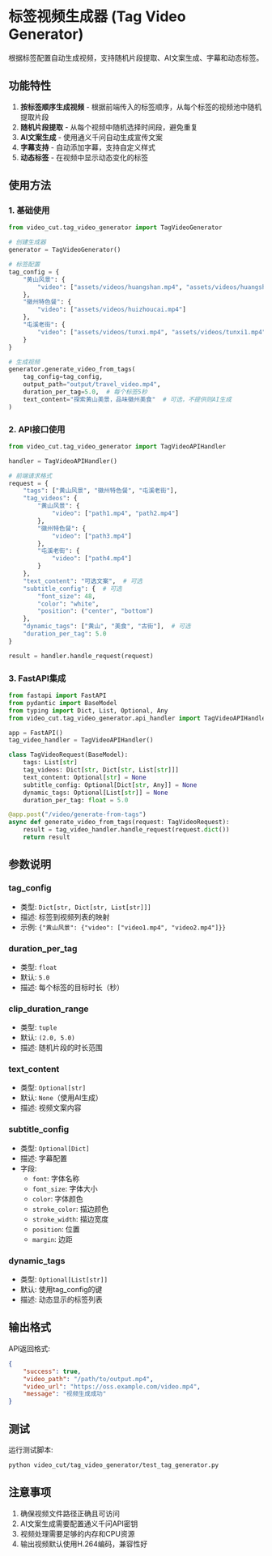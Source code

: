 # 标签视频生成器 (Tag Video Generator)

根据标签配置自动生成视频，支持随机片段提取、AI文案生成、字幕和动态标签。

## 功能特性

1. **按标签顺序生成视频** - 根据前端传入的标签顺序，从每个标签的视频池中随机提取片段
2. **随机片段提取** - 从每个视频中随机选择时间段，避免重复
3. **AI文案生成** - 使用通义千问自动生成宣传文案
4. **字幕支持** - 自动添加字幕，支持自定义样式
5. **动态标签** - 在视频中显示动态变化的标签

## 使用方法

### 1. 基础使用

```python
from video_cut.tag_video_generator import TagVideoGenerator

# 创建生成器
generator = TagVideoGenerator()

# 标签配置
tag_config = {
    "黄山风景": {
        "video": ["assets/videos/huangshan.mp4", "assets/videos/huangshan1.mp4"]
    },
    "徽州特色餐": {
        "video": ["assets/videos/huizhoucai.mp4"]
    },
    "屯溪老街": {
        "video": ["assets/videos/tunxi.mp4", "assets/videos/tunxi1.mp4"]
    }
}

# 生成视频
generator.generate_video_from_tags(
    tag_config=tag_config,
    output_path="output/travel_video.mp4",
    duration_per_tag=5.0,  # 每个标签5秒
    text_content="探索黄山美景，品味徽州美食"  # 可选，不提供则AI生成
)
```

### 2. API接口使用

```python
from video_cut.tag_video_generator import TagVideoAPIHandler

handler = TagVideoAPIHandler()

# 前端请求格式
request = {
    "tags": ["黄山风景", "徽州特色餐", "屯溪老街"],
    "tag_videos": {
        "黄山风景": {
            "video": ["path1.mp4", "path2.mp4"]
        },
        "徽州特色餐": {
            "video": ["path3.mp4"]
        },
        "屯溪老街": {
            "video": ["path4.mp4"]
        }
    },
    "text_content": "可选文案",  # 可选
    "subtitle_config": {  # 可选
        "font_size": 48,
        "color": "white",
        "position": ("center", "bottom")
    },
    "dynamic_tags": ["黄山", "美食", "古街"],  # 可选
    "duration_per_tag": 5.0
}

result = handler.handle_request(request)
```

### 3. FastAPI集成

```python
from fastapi import FastAPI
from pydantic import BaseModel
from typing import Dict, List, Optional, Any
from video_cut.tag_video_generator.api_handler import TagVideoAPIHandler

app = FastAPI()
tag_video_handler = TagVideoAPIHandler()

class TagVideoRequest(BaseModel):
    tags: List[str]
    tag_videos: Dict[str, Dict[str, List[str]]]
    text_content: Optional[str] = None
    subtitle_config: Optional[Dict[str, Any]] = None
    dynamic_tags: Optional[List[str]] = None
    duration_per_tag: float = 5.0

@app.post("/video/generate-from-tags")
async def generate_video_from_tags(request: TagVideoRequest):
    result = tag_video_handler.handle_request(request.dict())
    return result
```

## 参数说明

### tag_config
- 类型: `Dict[str, Dict[str, List[str]]]`
- 描述: 标签到视频列表的映射
- 示例: `{"黄山风景": {"video": ["video1.mp4", "video2.mp4"]}}`

### duration_per_tag
- 类型: `float`
- 默认: `5.0`
- 描述: 每个标签的目标时长（秒）

### clip_duration_range
- 类型: `tuple`
- 默认: `(2.0, 5.0)`
- 描述: 随机片段的时长范围

### text_content
- 类型: `Optional[str]`
- 默认: `None`（使用AI生成）
- 描述: 视频文案内容

### subtitle_config
- 类型: `Optional[Dict]`
- 描述: 字幕配置
- 字段:
  - `font`: 字体名称
  - `font_size`: 字体大小
  - `color`: 字体颜色
  - `stroke_color`: 描边颜色
  - `stroke_width`: 描边宽度
  - `position`: 位置
  - `margin`: 边距

### dynamic_tags
- 类型: `Optional[List[str]]`
- 默认: 使用tag_config的键
- 描述: 动态显示的标签列表

## 输出格式

API返回格式:
```json
{
    "success": true,
    "video_path": "/path/to/output.mp4",
    "video_url": "https://oss.example.com/video.mp4",
    "message": "视频生成成功"
}
```

## 测试

运行测试脚本:
```bash
python video_cut/tag_video_generator/test_tag_generator.py
```

## 注意事项

1. 确保视频文件路径正确且可访问
2. AI文案生成需要配置通义千问API密钥
3. 视频处理需要足够的内存和CPU资源
4. 输出视频默认使用H.264编码，兼容性好